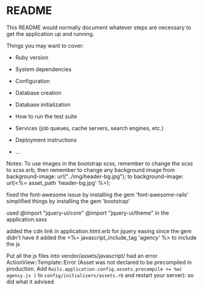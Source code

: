 # README

This README would normally document whatever steps are necessary to get the
application up and running.

Things you may want to cover:

* Ruby version

* System dependencies

* Configuration

* Database creation

* Database initialization

* How to run the test suite

* Services (job queues, cache servers, search engines, etc.)

* Deployment instructions

* ...

Notes:
To use images in the bootstrap scss, remember to change the scss to scss.erb,
then remember to change any background image from
background-image: url("../img/header-bg.jpg");
to
background-image: url(<%= asset_path 'header-bg.jpg' %>);

fixed the font-awesome issue by installing the gem 'font-awesome-rails'
simplified things by installing the gem 'bootstrap'

used @import "jquery-ui/core" @import "jquery-ui/theme" in the application.sass

added the cdn link in application.html.erb for jquery easing since the gem didn't have it
added the <%= javascript_include_tag 'agency' %> to include the js

Put all the js files into vendor/assets/javascript/
had an error
ActionView::Template::Error (Asset was not declared to be precompiled in production.
Add `Rails.application.config.assets.precompile += %w( agency.js )` to `config/initializers/assets.rb` and restart your server):
so did what it advised
